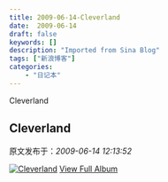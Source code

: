 ```yaml
---
title: 2009-06-14-Cleverland
date:  2009-06-14
draft: false
keywords: []
description: "Imported from Sina Blog"
tags: ["新浪博客"]
categories: 
    - "日记本"
---
```

Cleverland
## Cleverland

 原文发布于：*2009-06-14 12:13:52*

[![Cleverland](https&#58;//lpqaaa.bay.livefilestore.com/y1mcNDjvjcdZhAAivUKf7uh36p9LL0-x9aR5CSCt3a359nVxSBJ270xl7JKEyDOi7oRFbwKfFeyStVm380bK2Y_udFu3s4rU8XXyNkzoE_pw3KI0bGxO6oI-lYEUVshBIk_JtCnfL6ESw4Yhz80LS1aNg/InlineRepresentationcd6b9c04-69cf-4428-a66c-cc44d10e0552[1].jpg)](http&#58;//cid-21498be546db23d6.skydrive.live.com/redir.aspx?page=browse&amp;resid=21498BE546DB23D6!1508&amp;ct=photos)
[
View Full Album](http&#58;//cid-21498be546db23d6.skydrive.live.com/redir.aspx?page=browse&amp;resid=21498BE546DB23D6!1508&amp;ct=photos)


